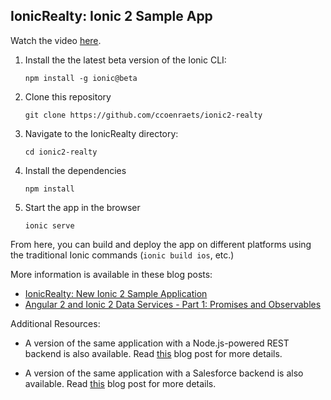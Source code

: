 ## IonicRealty: Ionic 2 Sample App

Watch the video [here](https://youtu.be/oKHrh_PMHns).

1. Install the the latest beta version of the Ionic CLI:
    ```
    npm install -g ionic@beta
    ```

1. Clone this repository
    ```
    git clone https://github.com/ccoenraets/ionic2-realty
    ```
    
1. Navigate to the IonicRealty directory:
    ```
    cd ionic2-realty
    ```

1. Install the dependencies
    ```
    npm install
    ```
    
1. Start the app in the browser
    ```
    ionic serve
    ```
    
From here, you can build and deploy the app on different platforms using the traditional Ionic commands (`ionic build ios`, etc.)

More information is available in these blog posts:
- [IonicRealty: New Ionic 2 Sample Application](http://coenraets.org/blog/2016/01/ionicrealty-new-ionic-2-sample-application/)
- [Angular 2 and Ionic 2 Data Services - Part 1: Promises and Observables](http://coenraets.org/blog/2016/02/angular2-ionic2-data-services-promises-observables/)

Additional Resources:

- A version of the same application with a Node.js-powered REST backend is also available. Read [this](http://coenraets.org/blog/2016/02/angular2-ionic2-rest-services/) blog post for more details.  

- A version of the same application with a Salesforce backend is also available. Read [this](http://coenraets.org/blog/2016/02/angular2-ionic2-salesforce/) blog post for more details.  